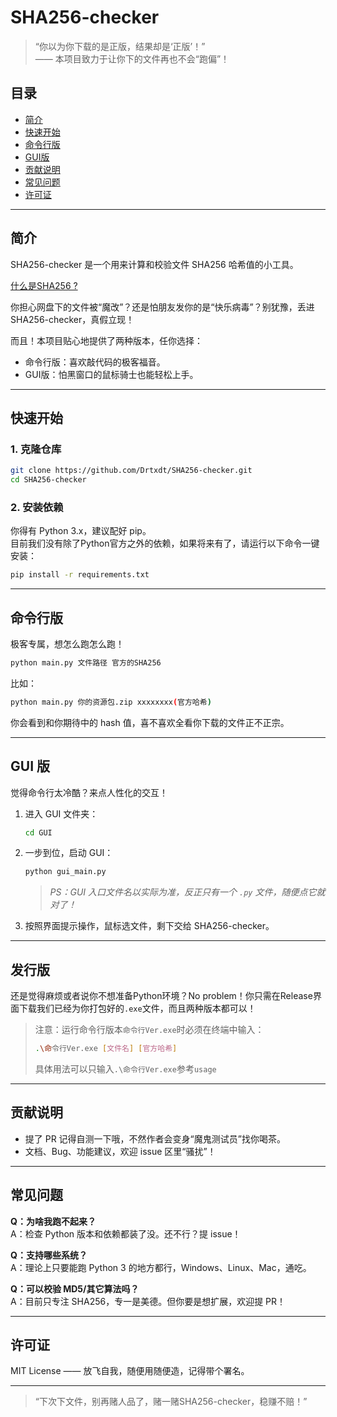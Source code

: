 # SHA256-checker

> “你以为你下载的是正版，结果却是‘正版’！”  
> —— 本项目致力于让你下的文件再也不会“跑偏”！

## 目录

- [简介](#简介)
- [快速开始](#快速开始)
- [命令行版](#命令行版)
- [GUI版](#gui版)
- [贡献说明](#贡献说明)
- [常见问题](#常见问题)
- [许可证](#许可证)

---

## 简介

SHA256-checker 是一个用来计算和校验文件 SHA256 哈希值的小工具。

[什么是SHA256 ?](https://zh.wikipedia.org/wiki/SHA-2)  

你担心网盘下的文件被“魔改”？还是怕朋友发你的是“快乐病毒”？别犹豫，丢进 SHA256-checker，真假立现！

而且！本项目贴心地提供了两种版本，任你选择：

- 命令行版：喜欢敲代码的极客福音。
- GUI版：怕黑窗口的鼠标骑士也能轻松上手。

---

## 快速开始

### 1. 克隆仓库

```bash
git clone https://github.com/Drtxdt/SHA256-checker.git
cd SHA256-checker
```

### 2. 安装依赖

你得有 Python 3.x，建议配好 pip。  
目前我们没有除了Python官方之外的依赖，如果将来有了，请运行以下命令一键安装：

```bash
pip install -r requirements.txt
```


---

## 命令行版

极客专属，想怎么跑怎么跑！

```bash
python main.py 文件路径 官方的SHA256
```

比如：

```bash
python main.py 你的资源包.zip xxxxxxxx(官方哈希)
```

你会看到和你期待中的 hash 值，喜不喜欢全看你下载的文件正不正宗。

---

## GUI 版

觉得命令行太冷酷？来点人性化的交互！

1. 进入 GUI 文件夹：

    ```bash
    cd GUI
    ```

2. 一步到位，启动 GUI：

    ```bash
    python gui_main.py
    ```

    > *PS：GUI 入口文件名以实际为准，反正只有一个 `.py` 文件，随便点它就对了！*

3. 按照界面提示操作，鼠标选文件，剩下交给 SHA256-checker。

---

## 发行版

还是觉得麻烦或者说你不想准备Python环境？No problem！你只需在Release界面下载我们已经为你打包好的`.exe`文件，而且两种版本都可以！

> 注意：运行命令行版本`命令行Ver.exe`时必须在终端中输入：
>
> ```bash
> .\命令行Ver.exe [文件名] [官方哈希]
> ```
>
> 具体用法可以只输入`.\命令行Ver.exe`参考`usage`

---

## 贡献说明

- 提了 PR 记得自测一下哦，不然作者会变身“魔鬼测试员”找你喝茶。
- 文档、Bug、功能建议，欢迎 issue 区里“骚扰”！

---

## 常见问题

**Q：为啥我跑不起来？**  
A：检查 Python 版本和依赖都装了没。还不行？提 issue！

**Q：支持哪些系统？**  
A：理论上只要能跑 Python 3 的地方都行，Windows、Linux、Mac，通吃。

**Q：可以校验 MD5/其它算法吗？**  
A：目前只专注 SHA256，专一是美德。但你要是想扩展，欢迎提 PR！

---

## 许可证

MIT License —— 放飞自我，随便用随便造，记得带个署名。

---

> “下次下文件，别再赌人品了，赌一赌SHA256-checker，稳赚不赔！”
